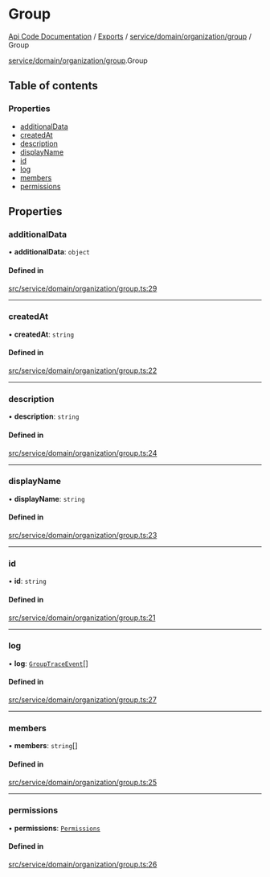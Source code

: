 # Group
 
[Api Code Documentation](../README.md) / [Exports](../modules.md) / [service/domain/organization/group](../modules/service_domain_organization_group.md) / Group

[service/domain/organization/group](../modules/service_domain_organization_group.md).Group

## Table of contents

### Properties

- [additionalData](service_domain_organization_group.Group.md#additionaldata)
- [createdAt](service_domain_organization_group.Group.md#createdat)
- [description](service_domain_organization_group.Group.md#description)
- [displayName](service_domain_organization_group.Group.md#displayname)
- [id](service_domain_organization_group.Group.md#id)
- [log](service_domain_organization_group.Group.md#log)
- [members](service_domain_organization_group.Group.md#members)
- [permissions](service_domain_organization_group.Group.md#permissions)

## Properties

### additionalData

• **additionalData**: `object`

#### Defined in

[src/service/domain/organization/group.ts:29](https://github.com/openkfw/TruBudget/blob/e3c318d/api/src/service/domain/organization/group.ts#L29)

___

### createdAt

• **createdAt**: `string`

#### Defined in

[src/service/domain/organization/group.ts:22](https://github.com/openkfw/TruBudget/blob/e3c318d/api/src/service/domain/organization/group.ts#L22)

___

### description

• **description**: `string`

#### Defined in

[src/service/domain/organization/group.ts:24](https://github.com/openkfw/TruBudget/blob/e3c318d/api/src/service/domain/organization/group.ts#L24)

___

### displayName

• **displayName**: `string`

#### Defined in

[src/service/domain/organization/group.ts:23](https://github.com/openkfw/TruBudget/blob/e3c318d/api/src/service/domain/organization/group.ts#L23)

___

### id

• **id**: `string`

#### Defined in

[src/service/domain/organization/group.ts:21](https://github.com/openkfw/TruBudget/blob/e3c318d/api/src/service/domain/organization/group.ts#L21)

___

### log

• **log**: [`GroupTraceEvent`](service_domain_organization_group_trace_event.GroupTraceEvent.md)[]

#### Defined in

[src/service/domain/organization/group.ts:27](https://github.com/openkfw/TruBudget/blob/e3c318d/api/src/service/domain/organization/group.ts#L27)

___

### members

• **members**: `string`[]

#### Defined in

[src/service/domain/organization/group.ts:25](https://github.com/openkfw/TruBudget/blob/e3c318d/api/src/service/domain/organization/group.ts#L25)

___

### permissions

• **permissions**: [`Permissions`](../modules/service_domain_permissions.md#permissions)

#### Defined in

[src/service/domain/organization/group.ts:26](https://github.com/openkfw/TruBudget/blob/e3c318d/api/src/service/domain/organization/group.ts#L26)
